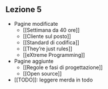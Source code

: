 ## Lezione 5
- Pagine modificate
	- [[Settimana da 40 ore]]
	- [[Cliente sul posto]]
	- [[Standard di codifica]]
	- [[They’re just rules]]
	- [[eXtreme Programming]]
- Pagine aggiunte
	- [[Regole e fasi di progettazione]]
	- [[Open source]]
- [[TODO]]: leggere merda in todo